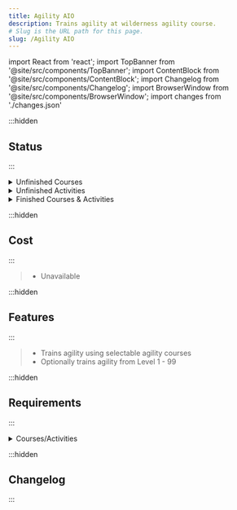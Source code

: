 ```yaml
---
title: Agility AIO
description: Trains agility at wilderness agility course.
# Slug is the URL path for this page.
slug: /Agility AIO
---
```


import React from 'react';
import TopBanner from '@site/src/components/TopBanner';
import ContentBlock from '@site/src/components/ContentBlock';
import Changelog from '@site/src/components/Changelog';
import BrowserWindow from '@site/src/components/BrowserWindow';
import changes from './changes.json'

<TopBanner title="Agility AIO" version="v0.04" author="KBD" skill="Agility">
</TopBanner>

:::hidden

## Status

:::

<ContentBlock title="Status">

<details>
<summary> Unfinished Courses</summary>
- Agility Arena - Entry-level obstacles
- Burthorpe Agility Course
- Agility Arena - Medium-level obstacles
- Agility Pyramid
- Penguin Agility Course
- Anachronia: Beginner island travel
- Agility Arena - High-level obstacles
- Ape Atoll Agility Course
- Anachronia: Novice island travel
- Wilderness Agility Course
- Werewolf Agility Course
- Statues in the Bandos Throne Room
- Anachronia: Advanced island travel
- Hefin Serenity Posts
- Hefin Agility Course
- Dorgesh-Kaan Agility Course
- Advanced Gnome Stronghold Course
- Anachronia: Island-wide agility Course
- Advanced Barbarian Outpost Course

</details>

<details>
<summary> Unfinished Activities</summary>
- Werewolf Skullball
- Gnome Ball
- Toy mouse
- Penguin suit
- Blast Furnace
- Barbarian Fishing
- Livid Farm
- Serenity posts


</details>

<details>
<summary> Finished Courses & Activities</summary>
- Gnome Agility Course
- Barbarian Outpost Agility Course
- Het's Oasis Agility Course

</details>

</ContentBlock>

:::hidden

## Cost

:::

<ContentBlock title="Cost">

> - Unavailable

</ContentBlock>

:::hidden

## Features

:::

<ContentBlock title="Features">

> - Trains agility using selectable agility courses
> - Optionally trains agility from Level 1 - 99


</ContentBlock>

:::hidden

## Requirements

:::
<ContentBlock title="Requirements">

<details>
<summary>Courses/Activities</summary>

>  level 1: Gnome Agility Course 
>
>  level 1: Agility Arena - Entry-level obstacles
>
> level 1: Burthorpe Agility Course
>
> level 2: Gnomeball
>
> level 20: Agility Arena - Medium-level obstacles
>
> level 25: Werewolf Skullball
> - Quest requirement: Creatures of Fenkenstrain
>
> level 30: Agility Pyramid
>
> level 30: Penguin Agility Course
> - Quest requirement: Cold War
>
> level 30: Anachronia: Beginner island travel
>
> level 35: Barbarian Outpost Agility Course
>
> level 40: Agility Arena - High-level obstacles
>
> level 48: Ape Atoll Agility Course
> - Quest requirement: Monkey Madness
>
> level 50: Anachronia: Novice island travel
>
> level 52: Wilderness Agility Course
>
> - level 60: Werewolf Agility Course
> - Quest requirement: Creatures of Fenkenstrain
>
> level 60: Statues in the Bandos Throne Room
> - Quest requirement: Chosen Commander
>
> level 65: Het's Oasis Agility Course
>
> level 70: Anachronia: Advanced island travel
>
> level 75: Hefin Serenity Posts
> - Quest requirement: Plague's End
>
> level 75: Hefin Agility Course
> - Quest requirement: Plague's End
>
> level 77: Dorgesh-Kaan Agility Course
>
> level 80: Advanced Gnome Stronghold Course
>
> level 85: Anachronia: Island-wide agility Course
>
> level 90: Advanced Barbarian Outpost Course

</details>

</ContentBlock>

:::hidden



## Changelog

:::

<Changelog changes={changes}>

</Changelog>
